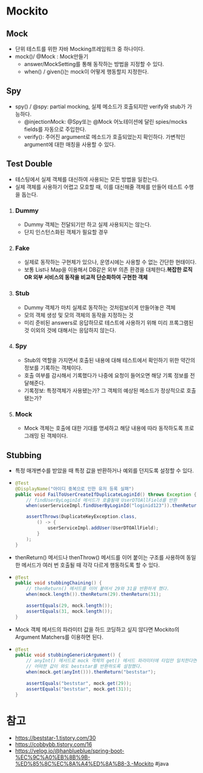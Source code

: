 # Mockito
## Mock
- 단위 테스트를 위한 자바 Mocking프레임워크 중 하나이다.
- mock()/ @Mock : Mock만들기
  - answer/MockSetting를 통해 동작하는 방법을 지정할 수 있다.
  - when() / given()는 mock이 어떻게 행동할지 지정한다.
## Spy
- spy() / @spy: partial mocking, 실제 메소드가 호출되지만 verify와 stub가 가능하다. 
  - @injectionMock: @Spy또는 @Mock 어노테이션에 달린 spies/mocks fields를 자동으로 주입한다.
  - verify(): 주어진 argument로 메소드가 호출되었는지 확인하다. 가변적인 argument에 대한 매칭을 사용할 수 있다.
## Test Double
- 테스팅에서 실제 객체를 대신하여 사용되는 모든 방법을 일컫는다.
- 실제 객체를 사용하기 어렵고 모호할 때, 이를 대신해줄 객체를 만들어 테스트 수행을 돕는다.
1. ### Dummy
   - Dummy 객체는 전달되기만 하고 실제 사용되지는 않는다.
   - 단지 인스턴스화된 객체가 필요할 경우
2. ### Fake
   - 실제로 동작하는 구현체가 있으나, 운영시에는 사용할 수 없는 간단한 현태이다.
   - 보통 List나 Map을 이용해서 DB같은 외부 의존 환경을 대체한다.**복잡한 로직 OR 외부 서비스의 동작을 비교적 단순화하여 구현한 객체**
3. ### Stub
   - Dummy 객체가 마치 실제로 동작하는 것처럼보이게 만들어놓은 객체
   - 모의 객체 생성 및 모의 객체의 동작을 지정하는 것
   - 미리 준비된 answers로 응답하므로 테스트에 사용하기 위해 미리 프록그램된 것 이외의 것에 대해서는 응답하지 않는다.
4. ### Spy
   - Stub의 역할을 가지면서 호출된 내용에 대해 테스트에서 확인하기 위한 약간의 정보를 기록하는 객체이다.
   - 호출 여부를 감시해서 기록했다가 나중에 요청이 들어오면 해당 기록 정보를 전달해준다.
   - 기록정보: 특정객체가 사용됐는가? 그 객체의 예상된 메소드가 정상적으로 호출됐는가?
5. ### Mock
   - Mock 객체는 호출에 대한 기대를 명세하고 해당 내용에 따라 동작하도록 프로그래밍 된 객체이다.

## Stubbing
- 특정 매개변수를 받았을 때 특정 값을 반환하거나 예외를 던지도록 설정할 수 있다.
- ``` java
  @Test
  @DisplayName("아이디 중복으로 인한 유저 등록 실패")
  public void FailToUserCreateIfDuplicateLoginId() throws Exception {
      // findUserByLoginId 메서드가 호출될때 UserDTOAllField를 반환
      when(userServiceImpl.findUserByLoginId("loginid123")).thenReturn(UserDTOAllField);

      assertThrows(DuplicateKeyException.class,
          () -> {
              userServiceImpl.addUser(UserDTOAllField);
          }
      );
  }
- thenReturn() 메서드나 thenThrow() 메서드를 이어 붙이는 구조를 사용하여 동일한 메서드가 여러 번 호출될 때 각각 다르게 행동하도록 할 수 있다.
- ``` java
  @Test
  public void stubbingChaining() {
      // thenReturn() 메서드를 이어 붙여서 29와 31을 반환하게 했다.
      when(mock.length()).thenReturn(29).thenReturn(31);
      
      assertEquals(29, mock.length());
      assertEquals(31, mock.length());
  }
- Mock 객체 메서드의 파라미터 값을 하드 코딩하고 싶지 않다면 Mockito의 Argument Matchers를 이용하면 된다.
- ``` java
  @Test
  public void stubbingGenericArgument() {
      // anyInt() 메서드로 mock 객체의 get() 메서드 파라미터에 타입만 일치한다면
      // 어떠한 값이 와도 beststar를 반환하도록 설정했다.
      when(mock.get(anyInt())).thenReturn("beststar");
      
      assertEquals("beststar", mock.get(29));
      assertEquals("beststar", mock.get(31));
  }

# 참고 
- https://beststar-1.tistory.com/30
- https://cobbybb.tistory.com/16
- https://velog.io/@hanblueblue/spring-boot-%EC%9C%A0%EB%8B%9B-%ED%85%8C%EC%8A%A4%ED%8A%B8-3.-Mockito
#java